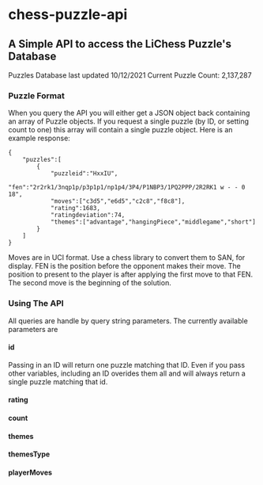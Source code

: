 # chess-puzzle-api
## A Simple API to access the LiChess Puzzle's Database
Puzzles Database last updated 10/12/2021
Current Puzzle Count: 2,137,287

### Puzzle Format
When you query the API you will either get a JSON object back containing an array of Puzzle objects. If you request a single puzzle (by ID, or setting count to one) this array will contain a single puzzle object.
Here is an example response:
```
{
    "puzzles":[
        {
            "puzzleid":"HxxIU",
            "fen":"2r2rk1/3nqp1p/p3p1p1/np1p4/3P4/P1NBP3/1PQ2PPP/2R2RK1 w - - 0 18",
            "moves":["c3d5","e6d5","c2c8","f8c8"],
            "rating":1683,
            "ratingdeviation":74,
            "themes":["advantage","hangingPiece","middlegame","short"]
        }
    ]
}
```
Moves are in UCI format. Use a chess library to convert them to SAN, for display.
FEN is the position before the opponent makes their move.
The position to present to the player is after applying the first move to that FEN.
The second move is the beginning of the solution.

### Using The API
All queries are handle by query string parameters. The currently available parameters are

#### id
Passing in an ID will return one puzzle matching that ID. Even if you pass other variables, including an ID overides them all and will always return a single puzzle matching that id.

#### rating


#### count


#### themes


#### themesType


#### playerMoves
